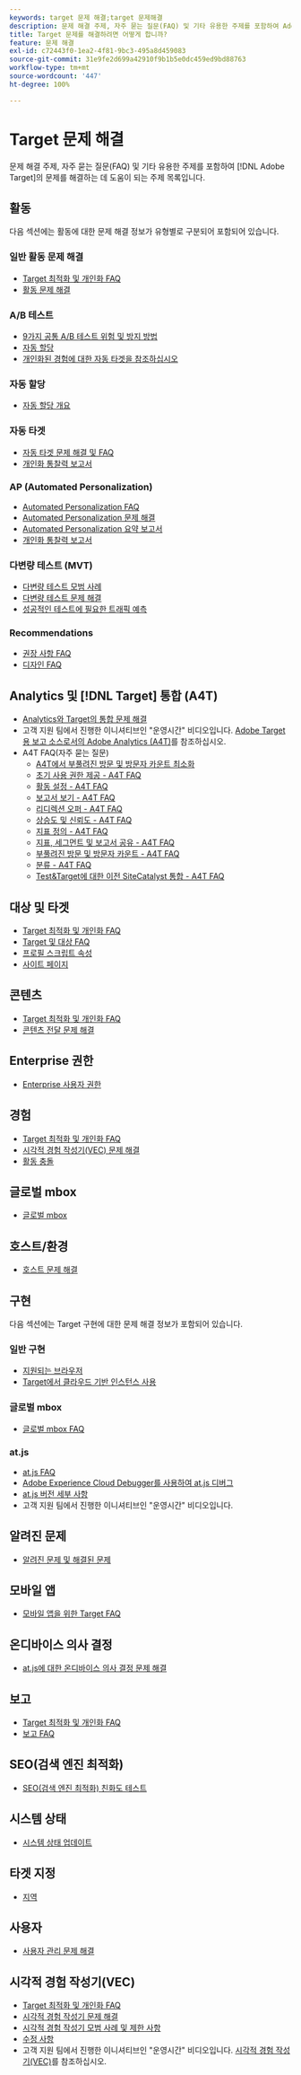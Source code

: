 ```yaml
---
keywords: target 문제 해결;target 문제해결
description: 문제 해결 주제, 자주 묻는 질문(FAQ) 및 기타 유용한 주제를 포함하여 Adobe Target의 문제를 해결하는 데 도움이 되는 주제 목록을 검토하십시오.
title: Target 문제를 해결하려면 어떻게 합니까?
feature: 문제 해결
exl-id: c72443f0-1ea2-4f81-9bc3-495a8d459083
source-git-commit: 31e9fe2d699a42910f9b1b5e0dc459ed9bd88763
workflow-type: tm+mt
source-wordcount: '447'
ht-degree: 100%

---
```


# Target 문제 해결

문제 해결 주제, 자주 묻는 질문(FAQ) 및 기타 유용한 주제를 포함하여 [!DNL Adobe Target]의 문제를 해결하는 데 도움이 되는 주제 목록입니다.

## 활동

다음 섹션에는 활동에 대한 문제 해결 정보가 유형별로 구분되어 포함되어 있습니다.

### 일반 활동 문제 해결

* [Target 최적화 및 개인화 FAQ](/help/c-intro/cmp-target-standard-cheatsheet.md)
* [활동 문제 해결](/help/c-activities/c-troubleshooting-activities/troubleshooting-activities.md)

### A/B 테스트

* [9가지 공통 A/B 테스트 위험 및 방지 방법](/help/c-activities/t-test-ab/common-ab-testing-pitfalls.md)
* [자동 할당](/help/c-activities/automated-traffic-allocation/automated-traffic-allocation.md)
* [개인화된 경험에 대한 자동 타겟을 참조하십시오](/help/c-activities/auto-target/auto-target-to-optimize.md)

### 자동 할당

* [자동 할당 개요](/help/c-activities/automated-traffic-allocation/automated-traffic-allocation.md#section_0E72C1D72DE74F589F965D4B1763E5C3)

### 자동 타겟

* [자동 타겟 문제 해결 및 FAQ](/help/c-activities/auto-target/auto-target-troubleshooting-faqs.md)
* [개인화 통찰력 보고서](/help/c-reports/c-personalization-insights-reports/personalization-insights-reports.md)

### AP (Automated Personalization)

* [Automated Personalization FAQ](/help/c-activities/t-automated-personalization/automated-personalization-faq.md)
* [Automated Personalization 문제 해결](/help/c-activities/t-automated-personalization/ap-trouble.md)
* [Automated Personalization 요약 보고서](/help/c-reports/reports-ap.md)
* [개인화 통찰력 보고서](/help/c-reports/c-personalization-insights-reports/personalization-insights-reports.md)

### 다변량 테스트 (MVT)

* [다변량 테스트 모범 사례](/help/c-activities/c-multivariate-testing/best-practices.md)
* [다변량 테스트 문제 해결](/help/c-activities/c-multivariate-testing/best-practices.md)
* [성공적인 테스트에 필요한 트래픽 예측](/help/c-activities/c-multivariate-testing/t-create-multivariate-test/traffic-estimator.md)

### Recommendations

* [권장 사항 FAQ](/help/c-recommendations/c-recommendations-faq/recommendations-faq.md)
* [디자인 FAQ](/help/c-recommendations/c-design-overview/template-faq.md)

## Analytics 및 [!DNL Target] 통합 (A4T)

* [Analytics와 Target의 통합 문제 해결](/help/c-integrating-target-with-mac/a4t/c-a4t-troubleshooting/a4t-troubleshooting.md)
* 고객 지원 팀에서 진행한 이니셔티브인 &quot;운영시간&quot; 비디오입니다. [Adobe Target용 보고 소스로서의 Adobe Analytics (A4T)](/help/c-integrating-target-with-mac/a4t/a4t.md)를 참조하십시오.
* A4T FAQ(자주 묻는 질문)
   * [A4T에서 부풀려진 방문 및 방문자 카운트 최소화](/help/c-integrating-target-with-mac/a4t/c-a4t-troubleshooting/minimizing-inflated-visit-and-visitor-counts-a4t.md)
   * [초기 사용 권한 제공 - A4T FAQ](/help/c-integrating-target-with-mac/a4t/r-a4t-faq/a4t-faq-initial-provisioning.md)
   * [활동 설정 - A4T FAQ](/help/c-integrating-target-with-mac/a4t/r-a4t-faq/a4t-faq-activity-setup.md)
   * [보고서 보기 - A4T FAQ](/help/c-integrating-target-with-mac/a4t/r-a4t-faq/a4t-faq-viewing-reports.md)
   * [리디렉션 오퍼 - A4T FAQ](/help/c-integrating-target-with-mac/a4t/r-a4t-faq/a4t-faq-redirect-offers.md)
   * [상승도 및 신뢰도 - A4T FAQ](/help/c-integrating-target-with-mac/a4t/r-a4t-faq/a4t-faq-lift-and-confidence.md)
   * [지표 정의 - A4T FAQ](/help/c-integrating-target-with-mac/a4t/r-a4t-faq/a4t-faq-metric-definition.md)
   * [지표, 세그먼트 및 보고서 공유 - A4T FAQ](/help/c-target/c-troubleshooting-targets-and-audiences/a4t-faq-sharing-metrics-audiences-reports.md)
   * [부풀려진 방문 및 방문자 카운트 - A4T FAQ](/help/c-integrating-target-with-mac/a4t/r-a4t-faq/a4t-faq-inflated-visit-and-visitor-counts.md)
   * [분류 - A4T FAQ](/help/c-integrating-target-with-mac/a4t/r-a4t-faq/a4t-faq-classifications.md)
   * [Test&amp;Target에 대한 이전 SiteCatalyst 통합 - A4T FAQ](/help/c-integrating-target-with-mac/a4t/r-a4t-faq/a4t-faq-old-integration.md)

## 대상 및 타겟

* [Target 최적화 및 개인화 FAQ](/help/c-intro/cmp-target-standard-cheatsheet.md)
* [Target 및 대상 FAQ](/help/c-target/c-troubleshooting-targets-and-audiences/troubleshooting-targets-and-audiences.md)
* [프로필 스크립트 속성](/help/c-target/c-visitor-profile/profile-parameters.md)
* [사이트 페이지](/help/c-target/c-audiences/c-target-rules/site-pages.md)

## 콘텐츠

* [Target 최적화 및 개인화 FAQ](/help/c-intro/cmp-target-standard-cheatsheet.md)
* [콘텐츠 전달 문제 해결](/help/c-activities/c-troubleshooting-activities/content-trouble.md)

## Enterprise 권한

* [Enterprise 사용자 권한](/help/administrating-target/c-user-management/property-channel/property-channel.md)

## 경험

* [Target 최적화 및 개인화 FAQ](/help/c-intro/cmp-target-standard-cheatsheet.md)
* [시각적 경험 작성기(VEC) 문제 해결](/help/c-experiences/c-visual-experience-composer/r-troubleshoot-composer/troubleshoot-composer.md)
* [활동 충돌](/help/c-experiences/c-visual-experience-composer/activity-collisions.md)

## 글로벌 mbox

* [글로벌 mbox](/help/c-implementing-target/c-implementing-target-for-client-side-web/c-target-atjs-faq/global-mbox-frequently-asked-questions.md)

## 호스트/환경

* [호스트 문제 해결](/help/administrating-target/hosts.md)

## 구현

다음 섹션에는 Target 구현에 대한 문제 해결 정보가 포함되어 있습니다.

### 일반 구현

* [지원되는 브라우저](/help/c-implementing-target/c-considerations-before-you-implement-target/supported-browsers.md)
* [Target에서 클라우드 기반 인스턴스 사용](/help/c-implementing-target/c-implementing-target-for-client-side-web/c-target-debugging-atjs/targeting-using-cloud-based-instances.md)

### 글로벌 mbox

* [글로벌 mbox FAQ](/help/c-implementing-target/c-implementing-target-for-client-side-web/c-target-atjs-faq/global-mbox-frequently-asked-questions.md)

### at.js

* [at.js FAQ](/help/c-implementing-target/c-implementing-target-for-client-side-web/c-target-atjs-faq/target-atjs-faq.md)
* [Adobe Experience Cloud Debugger를 사용하여 at.js 디버그](/help/c-implementing-target/c-implementing-target-for-client-side-web/c-target-debugging-atjs/target-debugging-atjs.md)
* [at.js 버전 세부 사항](/help/c-implementing-target/c-implementing-target-for-client-side-web/target-atjs-versions.md)
* 고객 지원 팀에서 진행한 이니셔티브인 &quot;운영시간&quot; 비디오입니다. 

## 알려진 문제

* [알려진 문제 및 해결된 문제](/help/r-release-notes/known-issues-resolved-issues.md)

## 모바일 앱

* [모바일 앱을 위한 Target FAQ](/help/c-target-mobile-app/target-for-mobile-apps-faq.md)

## 온디바이스 의사 결정

* [at.js에 대한 온디바이스 의사 결정 문제 해결](/help/c-implementing-target/c-implementing-target-for-client-side-web/on-device-decisioning/troubleshooting-on-device-decisioning.md)

## 보고

* [Target 최적화 및 개인화 FAQ](/help/c-intro/cmp-target-standard-cheatsheet.md)
* [보고 FAQ](/help/c-reports/reporting-frequently-asked-questions.md)

## SEO(검색 엔진 최적화)

* [SEO(검색 엔진 최적화) 친화도 테스트](/help/c-implementing-target/c-implementing-target-for-client-side-web/c-how-atjs-works/how-atjs-works.md)

## 시스템 상태

* [시스템 상태 업데이트](/help/r-release-notes/system-status-updates.md)

## 타겟 지정

* [지역](/help/c-target/c-audiences/c-target-rules/geo.md)

## 사용자

* [사용자 관리 문제 해결](/help/administrating-target/c-user-management/c-user-management/troubleshooting-user-management.md)

## 시각적 경험 작성기(VEC)

* [Target 최적화 및 개인화 FAQ](/help/c-intro/cmp-target-standard-cheatsheet.md)
* [시각적 경험 작성기 문제 해결](/help/c-experiences/c-visual-experience-composer/r-troubleshoot-composer/troubleshoot-composer.md)
* [시각적 경험 작성기 모범 사례 및 제한 사항](/help/c-experiences/c-visual-experience-composer/experience-composer-best-practices.md)
* [수정 사항](/help/c-experiences/c-visual-experience-composer/c-vec-code-editor/vec-code-editor.md)
* 고객 지원 팀에서 진행한 이니셔티브인 &quot;운영시간&quot; 비디오입니다. [시각적 경험 작성기(VEC)](/help/c-experiences/c-visual-experience-composer/visual-experience-composer.md)를 참조하십시오.
